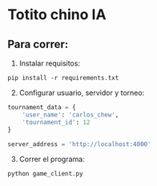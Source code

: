 # Totito chino IA

## Para correr:

1. Instalar requisitos:
```
pip install -r requirements.txt
```
2. Configurar usuario, servidor y torneo:
```python
tournament_data = {
    'user_name': 'carlos_chew',
    'tournament_id': 12
}

server_address = 'http://localhost:4000'
```
3. Correr el programa:
```
python game_client.py
```
